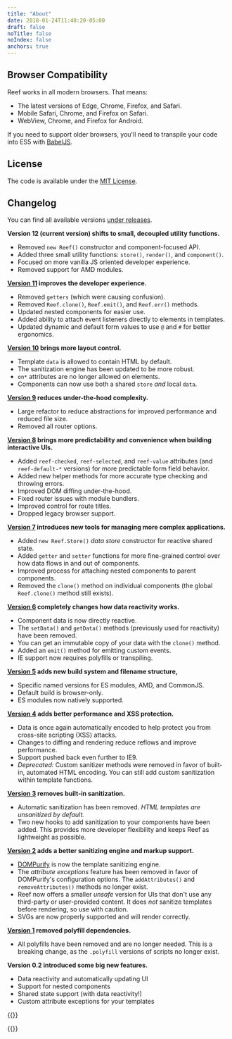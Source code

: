 ```yaml
---
title: "About"
date: 2018-01-24T11:48:20-05:00
draft: false
noTitle: false
noIndex: false
anchors: true
---
```


<div id="table-of-contents"></div>


## Browser Compatibility

Reef works in all modern browsers. That means:

- The latest versions of Edge, Chrome, Firefox, and Safari.
- Mobile Safari, Chrome, and Firefox on Safari.
- WebView, Chrome, and Firefox for Android.

If you need to support older browsers, you'll need to transpile your code into ES5 with [BabelJS](https://babeljs.io/).



## License

The code is available under the [MIT License](/mit).



## Changelog

You can find all available versions [under releases](https://github.com/cferdinandi/reef/releases).

**Version 12 (current version) shifts to small, decoupled utility functions.**

- Removed `new Reef()` constructor and component-focused API.
- Added three small utility functions: `store()`, `render()`, and `component()`.
- Focused on more vanilla JS oriented developer experience.
- Removed support for AMD modules.

**[Version 11](/v11) improves the developer experience.**

- Removed `getters` (which were causing confusion).
- Removed `Reef.clone()`, `Reef.emit()`, and `Reef.err()` methods.
- Updated nested components for easier use.
- Added ability to attach event listeners directly to elements in templates.
- Updated dynamic and default form values to use `@` and `#` for better ergonomics.

**[Version 10](/v10) brings more layout control.**

- Template `data` is allowed to contain HTML by default.
- The sanitization engine has been updated to be more robust.
- `on*` attributes are no longer allowed on elements.
- Components can now use both a shared `store` _and_ local `data`.

**[Version 9](/v9) reduces under-the-hood complexity.**

- Large refactor to reduce abstractions for improved performance and reduced file size.
- Removed all router options.

**[Version 8](/v8) brings more predictability and convenience when building interactive UIs.**

- Added `reef-checked`, `reef-selected`, and `reef-value` attributes (and `reef-default-*` versions) for more predictable form field behavior.
- Added new helper methods for more accurate type checking and throwing errors.
- Improved DOM diffing under-the-hood.
- Fixed router issues with module bundlers.
- Improved control for route titles.
- Dropped legacy browser support.

**[Version 7](/v7) introduces new tools for managing more complex applications.**

- Added `new Reef.Store()` *data store* constructor for reactive shared state.
- Added `getter` and `setter` functions for more fine-grained control over how data flows in and out of components.
- Improved process for attaching nested components to parent components.
- Removed the `clone()` method on individual components (the global `Reef.clone()` method still exists).

**[Version 6](/v6) completely changes how data reactivity works.**

- Component data is now directly reactive.
- The `setData()` and `getData()` methods (previously used for reactivity) have been removed.
- You can get an immutable copy of your data with the `clone()` method.
- Added an `emit()` method for emitting custom events.
- IE support now requires polyfills or transpiling.

**[Version 5](/v5) adds new build system and filename structure,**

- Specific named versions for ES modules, AMD, and CommonJS.
- Default build is browser-only.
- ES modules now natively supported.

**[Version 4](/v4) adds better performance and XSS protection.**

- Data is once again automatically encoded to help protect you from cross-site scripting (XSS) attacks.
- Changes to diffing and rendering reduce reflows and improve performance.
- Support pushed back even further to IE9.
- *Deprecated:* Custom sanitizer methods were removed in favor of built-in, automated HTML encoding. You can still add custom sanitization within template functions.

**[Version 3](/v3) removes built-in sanitization.**

- Automatic sanitization has been removed. *HTML templates are unsanitized by default.*
- Two new hooks to add sanitization to your components have been added. This provides more developer flexibility and keeps Reef as lightweight as possible.

**[Version 2](/v2) adds a better sanitizing engine and markup support.**

- [DOMPurify](https://github.com/cure53/DOMPurify) is now the template sanitizing engine.
- The *attribute exceptions* feature has been removed in favor of DOMPurify's configuration options. The `addAttributes()` and `removeAttributes()` methods no longer exist.
- Reef now offers a smaller *unsafe* version for UIs that don't use any third-party or user-provided content. It does *not* sanitize templates before rendering, so use with caution.
- SVGs are now properly supported and will render correctly.

**[Version 1](/v1) removed polyfill dependencies.**

- All polyfills have been removed and are no longer needed. This is a breaking change, as the `.polyfill` versions of scripts no longer exist.

**Version 0.2 introduced some big new features.**

- Data reactivity and automatically updating UI
- Support for nested components
- Shared state support (with data reactivity!)
- Custom attribute exceptions for your templates

{{<cta for="bio-short">}}

{{<mailchimp intro="true">}}